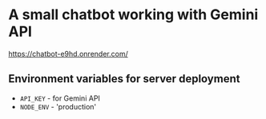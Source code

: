 # A small chatbot working with Gemini API

https://chatbot-e9hd.onrender.com/

## Environment variables for server deployment

* `API_KEY` - for Gemini API
* `NODE_ENV` - 'production'
